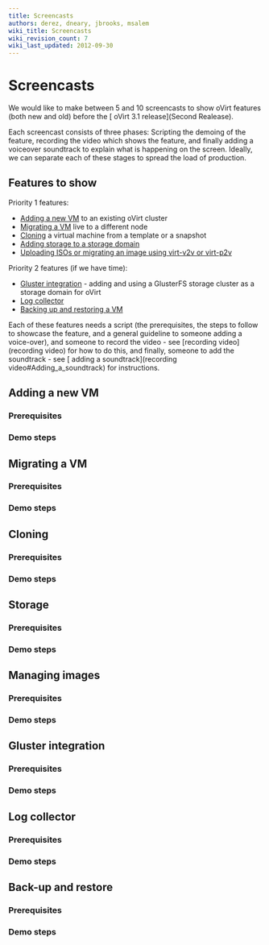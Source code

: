 ```yaml
---
title: Screencasts
authors: derez, dneary, jbrooks, msalem
wiki_title: Screencasts
wiki_revision_count: 7
wiki_last_updated: 2012-09-30
---
```


# Screencasts

We would like to make between 5 and 10 screencasts to show oVirt features (both new and old) before the [ oVirt 3.1 release](Second Realease).

Each screencast consists of three phases: Scripting the demoing of the feature, recording the video which shows the feature, and finally adding a voiceover soundtrack to explain what is happening on the screen. Ideally, we can separate each of these stages to spread the load of production.

## Features to show

Priority 1 features:

*   [ Adding a new VM](#Adding_a_new_VM) to an existing oVirt cluster
*   [ Migrating a VM](#Migrating_a_VM) live to a different node
*   [ Cloning](#Cloning) a virtual machine from a template or a snapshot
*   [ Adding storage to a storage domain](#Storage)
*   [ Uploading ISOs or migrating an image using virt-v2v or virt-p2v](#Managing_images)

Priority 2 features (if we have time):

*   [ Gluster integration](#Gluster_integration) - adding and using a GlusterFS storage cluster as a storage domain for oVirt
*   [ Log collector](#Log_collector)
*   [ Backing up and restoring a VM](#Back-up_and_restore)

Each of these features needs a script (the prerequisites, the steps to follow to showcase the feature, and a general guideline to someone adding a voice-over), and someone to record the video - see [recording video](recording video) for how to do this, and finally, someone to add the soundtrack - see [ adding a soundtrack](recording video#Adding_a_soundtrack) for instructions.

## Adding a new VM

### Prerequisites

### Demo steps

## Migrating a VM

### Prerequisites

### Demo steps

## Cloning

### Prerequisites

### Demo steps

## Storage

### Prerequisites

### Demo steps

## Managing images

### Prerequisites

### Demo steps

## Gluster integration

### Prerequisites

### Demo steps

## Log collector

### Prerequisites

### Demo steps

## Back-up and restore

### Prerequisites

### Demo steps
